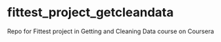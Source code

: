 # fittest_project_getcleandata
Repo for Fittest project in Getting and Cleaning Data course on Coursera
